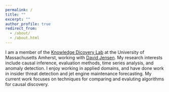 ```yaml
---
permalink: /
title: ""
excerpt: ""
author_profile: true
redirect_from: 
  - /about/
  - /about.html
---
```


I am a member of the [Knowledge Dicovery Lab](https://kdl.cs.umass.edu/index.html) at the University of Massachusetts Amherst, working with [David Jensen](https://people.cs.umass.edu/~jensen/).  My research interests include causal inference, evaluation methods, time series analysis, and anomaly detection.  I enjoy working in applied domains, and have done work in insider threat detection and jet engine maintenance forecasting.  My current work focuses on techniques for comparing and evaluting algorithms for causal discovery.
